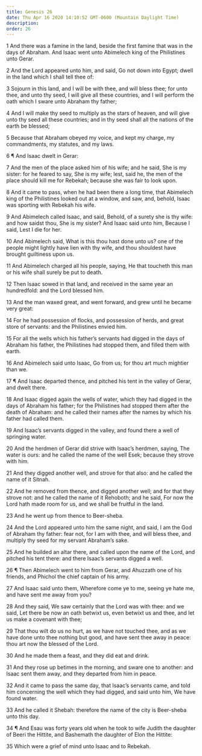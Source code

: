 ```yaml
---
title: Genesis 26
date: Thu Apr 16 2020 14:10:52 GMT-0600 (Mountain Daylight Time)
description: 
order: 26
---
```


<p>
  1 And there was a famine in the land, beside the first famine that was in the
  days of Abraham. And Isaac went unto Abimelech king of the Philistines unto
  Gerar.
</p>
<p>
  2 And the Lord appeared unto him, and said, Go not down into Egypt; dwell in
  the land which I shall tell thee of:
</p>
<p>
  3 Sojourn in this land, and I will be with thee, and will bless thee; for unto
  thee, and unto thy seed, I will give all these countries, and I will perform
  the oath which I sware unto Abraham thy father;
</p>
<p>
  4 And I will make thy seed to multiply as the stars of heaven, and will give
  unto thy seed all these countries; and in thy seed shall all the nations of
  the earth be blessed;
</p>
<p>
  5 Because that Abraham obeyed my voice, and kept my charge, my commandments,
  my statutes, and my laws.
</p>
<p>6 &#xB6; And Isaac dwelt in Gerar:</p>
<p>
  7 And the men of the place asked him of his wife; and he said, She is my
  sister: for he feared to say, She is my wife; lest, said he, the men of the
  place should kill me for Rebekah; because she was fair to look upon.
</p>
<p>
  8 And it came to pass, when he had been there a long time, that Abimelech king
  of the Philistines looked out at a window, and saw, and, behold, Isaac was
  sporting with Rebekah his wife.
</p>
<p>
  9 And Abimelech called Isaac, and said, Behold, of a surety she is thy wife:
  and how saidst thou, She is my sister? And Isaac said unto him, Because I
  said, Lest I die for her.
</p>
<p>
  10 And Abimelech said, What is this thou hast done unto us? one of the people
  might lightly have lien with thy wife, and thou shouldest have brought
  guiltiness upon us.
</p>
<p>
  11 And Abimelech charged all his people, saying, He that toucheth this man or
  his wife shall surely be put to death.
</p>
<p>
  12 Then Isaac sowed in that land, and received in the same year an
  hundredfold: and the Lord blessed him.
</p>
<span></span>
<p>
  13 And the man waxed great, and went forward, and grew until he became very
  great:
</p>
<p>
  14 For he had possession of flocks, and possession of herds, and great store
  of servants: and the Philistines envied him.
</p>
<p>
  15 For all the wells which his father&#x2019;s servants had digged in the days
  of Abraham his father, the Philistines had stopped them, and filled them with
  earth.
</p>
<p>
  16 And Abimelech said unto Isaac, Go from us; for thou art much mightier than
  we.
</p>
<p>
  17 &#xB6; And Isaac departed thence, and pitched his tent in the valley of
  Gerar, and dwelt there.
</p>
<p>
  18 And Isaac digged again the wells of water, which they had digged in the
  days of Abraham his father; for the Philistines had stopped them after the
  death of Abraham: and he called their names after the names by which his
  father had called them.
</p>
<p>
  19 And Isaac&#x2019;s servants digged in the valley, and found there a well of
  springing water.
</p>
<p>
  20 And the herdmen of Gerar did strive with Isaac&#x2019;s herdmen, saying,
  The water is ours: and he called the name of the well Esek; because they
  strove with him.
</p>
<p>
  21 And they digged another well, and strove for that also: and he called the
  name of it Sitnah.
</p>
<p>
  22 And he removed from thence, and digged another well; and for that they
  strove not: and he called the name of it Rehoboth; and he said, For now the
  Lord hath made room for us, and we shall be fruitful in the land.
</p>
<p>23 And he went up from thence to Beer-sheba.</p>
<p>
  24 And the Lord appeared unto him the same night, and said, I am the God of
  Abraham thy father: fear not, for I am with thee, and will bless thee, and
  multiply thy seed for my servant Abraham&#x2019;s sake.
</p>
<p>
  25 And he builded an altar there, and called upon the name of the Lord, and
  pitched his tent there: and there Isaac&#x2019;s servants digged a well.
</p>
<p>
  26 &#xB6; Then Abimelech went to him from Gerar, and Ahuzzath one of his
  friends, and Phichol the chief captain of his army.
</p>
<p>
  27 And Isaac said unto them, Wherefore come ye to me, seeing ye hate me, and
  have sent me away from you?
</p>
<p>
  28 And they said, We saw certainly that the Lord was with thee: and we said,
  Let there be now an oath betwixt us, even betwixt us and thee, and let us make
  a covenant with thee;
</p>
<p>
  29 That thou wilt do us no hurt, as we have not touched thee, and as we have
  done unto thee nothing but good, and have sent thee away in peace: thou art
  now the blessed of the Lord.
</p>
<p>30 And he made them a feast, and they did eat and drink.</p>
<p>
  31 And they rose up betimes in the morning, and sware one to another: and
  Isaac sent them away, and they departed from him in peace.
</p>
<p>
  32 And it came to pass the same day, that Isaac&#x2019;s servants came, and
  told him concerning the well which they had digged, and said unto him, We have
  found water.
</p>
<span></span>
<p>
  33 And he called it Shebah: therefore the name of the city is Beer-sheba unto
  this day.
</p>
<p>
  34 &#xB6; And Esau was forty years old when he took to wife Judith the
  daughter of Beeri the Hittite, and Bashemath the daughter of Elon the Hittite:
</p>
<p>35 Which were a grief of mind unto Isaac and to Rebekah.</p>
